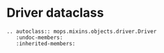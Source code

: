 # Driver dataclass

```{eval-rst}  
.. autoclass:: mops.mixins.objects.driver.Driver
   :undoc-members:
   :inherited-members:
```
